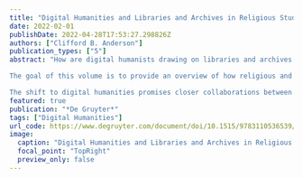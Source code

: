 ```yaml
---
title: "Digital Humanities and Libraries and Archives in Religious Studies"
date: 2022-02-01
publishDate: 2022-04-28T17:53:27.298826Z
authors: ["Clifford B. Anderson"]
publication_types: ["5"]
abstract: "How are digital humanists drawing on libraries and archives to advance research and learning in the field of religious studies and theology? How can librarians and archivists make their collections accessible to digital humanists?\r\n

The goal of this volume is to provide an overview of how religious and theological libraries and archives are supporting the nascent field of digital humanities in religious studies. The volume showcases the perspectives of faculty, librarians, archivists, and allied cultural heritage professionals who are drawing on primary and secondary sources in innovative ways to create digital humanities projects in theology and religious studies. Topics include curating collections as data, conducting stylometric analyses of religious texts, and teaching digital humanities at theological libraries.\r\n

The shift to digital humanities promises closer collaborations between scholars, archivists, and librarians. The chapters in this volume constitute essential reading for those interested in the future of theological librarianship and of digital scholarship in the fields of religious studies and theology."
featured: true
publication: "*De Gruyter*"
tags: ["Digital Humanities"]
url_code: https://www.degruyter.com/document/doi/10.1515/9783110536539/html
image:
  caption: "Digital Humanities and Libraries and Archives in Religious Studies"
  focal_point: "TopRight"
  preview_only: false
---
```

